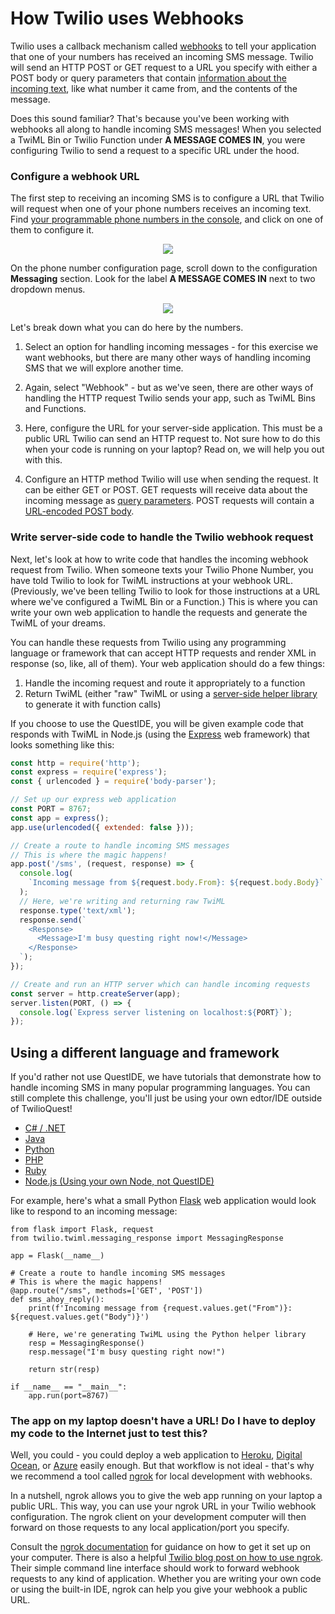 # How Twilio uses Webhooks

Twilio uses a callback mechanism called [webhooks](https://www.twilio.com/docs/glossary/what-is-a-webhook) to tell your application that one of your numbers has received an incoming SMS message. Twilio will send an HTTP POST or GET request to a URL you specify with either a POST body or query parameters that contain [information about the incoming text](https://www.twilio.com/docs/sms/twiml#twilios-request-to-your-application), like what number it came from, and the contents of the message.

Does this sound familiar? That's because you've been working with webhooks all along to handle incoming SMS messages! When you selected a TwiML Bin or Twilio Function under **A MESSAGE COMES IN**, you were configuring Twilio to send a request to a specific URL under the hood.

### Configure a webhook URL

The first step to receiving an incoming SMS is to configure a URL that Twilio will request when one of your phone numbers receives an incoming text. Find [your programmable phone numbers in the console](https://www.twilio.com/console/phone-numbers/incoming), and click on one of them to configure it.

<center>
  <img src="images/programmable_sms/active-numbers.png" />
</center>

On the phone number configuration page, scroll down to the configuration **Messaging** section. Look for the label **A MESSAGE COMES IN** next to two dropdown menus.

<center>
  <img src="images/console/sms_webhooks.png" />
</center>

Let's break down what you can do here by the numbers.

1. Select an option for handling incoming messages - for this exercise we want webhooks, but there are many other ways of handling incoming SMS that we will explore another time.

2. Again, select "Webhook" - but as we've seen, there are other ways of handling the HTTP request Twilio sends your app, such as TwiML Bins and Functions.

3. Here, configure the URL for your server-side application. This must be a public URL Twilio can send an HTTP request to. Not sure how to do this when your code is running on your laptop? Read on, we will help you out with this.

4. Configure an HTTP method Twilio will use when sending the request. It can be either GET or POST. GET requests will receive data about the incoming message as [query parameters](https://en.wikipedia.org/wiki/Query_string). POST requests will contain a [URL-encoded POST body](https://stackoverflow.com/questions/14551194/how-are-parameters-sent-in-an-http-post-request).

### Write server-side code to handle the Twilio webhook request

Next, let's look at how to write code that handles the incoming webhook request from Twilio. When someone texts your Twilio Phone Number, you have told Twilio to look for TwiML instructions at your webhook URL. (Previously, we've been telling Twilio to look for those instructions at a URL where we've configured a TwiML Bin or a Function.) This is where you can write your own web application to handle the requests and generate the TwiML of your dreams.

You can handle these requests from Twilio using any programming language or framework that can accept HTTP requests and render XML in response (so, like, all of them). Your web application should do a few things:

1. Handle the incoming request and route it appropriately to a function
2. Return TwiML (either "raw" TwiML or using a [server-side helper library](https://www.twilio.com/docs/libraries) to generate it with function calls)

If you choose to use the QuestIDE, you will be given example code that responds with TwiML in Node.js (using the [Express](https://expressjs.com/) web framework) that looks something like this:

```js
const http = require('http');
const express = require('express');
const { urlencoded } = require('body-parser');

// Set up our express web application
const PORT = 8767;
const app = express();
app.use(urlencoded({ extended: false }));

// Create a route to handle incoming SMS messages
// This is where the magic happens!
app.post('/sms', (request, response) => {
  console.log(
    `Incoming message from ${request.body.From}: ${request.body.Body}`
  );
  // Here, we're writing and returning raw TwiML
  response.type('text/xml');
  response.send(`
    <Response>
      <Message>I'm busy questing right now!</Message>
    </Response>
  `);
});

// Create and run an HTTP server which can handle incoming requests
const server = http.createServer(app);
server.listen(PORT, () => {
  console.log(`Express server listening on localhost:${PORT}`);
});
```

## Using a different language and framework

If you'd rather not use QuestIDE, we have tutorials that demonstrate how to handle incoming SMS in many popular programming languages. You can still complete this challenge, you'll just be using your own edtor/IDE outside of TwilioQuest!

- [C# / .NET](https://www.twilio.com/docs/sms/tutorials/how-to-receive-and-reply-csharp)
- [Java](https://www.twilio.com/docs/sms/tutorials/how-to-receive-and-reply-java)
- [Python](https://www.twilio.com/docs/sms/tutorials/how-to-receive-and-reply-python)
- [PHP](https://www.twilio.com/docs/sms/tutorials/how-to-receive-and-reply-php)
- [Ruby](https://www.twilio.com/docs/sms/tutorials/how-to-receive-and-reply-ruby)
- [Node.js (Using your own Node, not QuestIDE)](https://www.twilio.com/docs/sms/tutorials/how-to-receive-and-reply-node-js)

For example, here's what a small Python [Flask](http://flask.pocoo.org/) web application would look like to respond to an incoming message:

```
from flask import Flask, request
from twilio.twiml.messaging_response import MessagingResponse

app = Flask(__name__)

# Create a route to handle incoming SMS messages
# This is where the magic happens!
@app.route("/sms", methods=['GET', 'POST'])
def sms_ahoy_reply():
    print(f'Incoming message from {request.values.get("From")}: ${request.values.get("Body")}')

    # Here, we're generating TwiML using the Python helper library
    resp = MessagingResponse()
    resp.message("I'm busy questing right now!")

    return str(resp)

if __name__ == "__main__":
    app.run(port=8767)
```

### The app on my laptop doesn't have a URL! Do I have to deploy my code to the Internet just to test this?

Well, you could - you could deploy a web application to [Heroku](https://www.heroku.com/), [Digital Ocean](https://www.digitalocean.com/), or [Azure](https://azure.microsoft.com/en-us/) easily enough. But that workflow is not ideal - that's why we recommend a tool called [ngrok](https://ngrok.com/) for local development with webhooks.

In a nutshell, ngrok allows you to give the web app running on your laptop a public URL. This way, you can use your ngrok URL in your Twilio webhook configuration. The ngrok client on your development computer will then forward on those requests to any local application/port you specify.

Consult the [ngrok documentation](https://ngrok.com/docs) for guidance on how to get it set up on your computer. There is also a helpful [Twilio blog post on how to use ngrok](https://www.twilio.com/blog/2015/09/6-awesome-reasons-to-use-ngrok-when-testing-webhooks.html). Their simple command line interface should work to forward webhook requests to any kind of application. Whether you are writing your own code or using the built-in IDE, ngrok can help you give your webhook a public URL.
